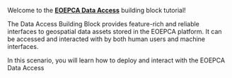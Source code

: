 Welcome to the **[EOEPCA Data Access](https://eoepca.readthedocs.io/projects/data-access/en/latest/)** building block tutorial!

The Data Access Building Block provides feature-rich and reliable interfaces to geospatial data assets stored in the EOEPCA platform. It can be accessed and interacted with by both human users and machine interfaces.

In this scenario, you will learn how to deploy and interact with the EOEPCA Data Access


<!--
— a core component responsible for exposing Earth Observation datasets and services through metadata that complies with the [STAC (SpatioTemporal Asset Catalog)](https://stacspec.org/en) standard.
-->

<!--
---

### What You'll Learn

- Deploy Resource Discovery building block on Kubernetes
- Register a STAC-compliant dataset into the catalogue
- Search the catalogue with spatial and temporal filters via the STAC API
- Use Swagger UI to explore and interact with the API

---

### Use Case

Imagine you've just ingested a new Sentinel-2 satellite scene into your system. To make it discoverable by other users or services, you publish the metadata into the Resource Catalogue using the STAC format.

Once published, other users can query it by:
- Region of interest (bounding box)
- Date range
- Data collection or mission

This tutorial simulates that workflow end-to-end.

---

Let’s begin by making sure all required tools are installed.
-->

